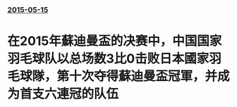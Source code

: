### [2015-05-15](/news/2015/05/15/index.md)

##### 
# 在2015年蘇迪曼盃的决赛中，中国国家羽毛球队以总场数3比0击败日本國家羽毛球隊，第十次夺得蘇迪曼盃冠軍，并成为首支六連冠的队伍



